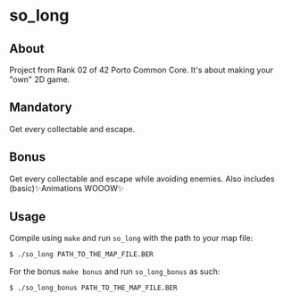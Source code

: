 # **so_long**

## **About**
Project from Rank 02 of 42 Porto Common Core. It's about making your "own" 2D game.

## **Mandatory**
Get every collectable and escape.

## **Bonus**
Get every collectable and escape while avoiding enemies.
Also includes (basic)✨Animations WOOOW✨



## **Usage**
Compile using `make` and run `so_long` with the path to your map file:
```sh
$ ./so_long PATH_TO_THE_MAP_FILE.BER
```
For the bonus `make bonus` and run `so_long_bonus` as such:
```sh
$ ./so_long_bonus PATH_TO_THE_MAP_FILE.BER
```
